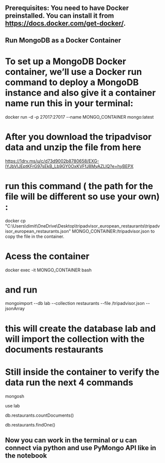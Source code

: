 ##  Prerequisites: You need to have Docker preinstalled. You can install it from https://docs.docker.com/get-docker/.
## Run MongoDB as a Docker Container
# To set up a MongoDB Docker container, we’ll use a Docker run command to deploy a MongoDB instance and also give it a container name run this in your terminal:
docker run -d -p 27017:27017 --name MONGO_CONTAINER mongo:latest

# After you download the tripadvisor data and unzip the file from here
https://1drv.ms/u/c/d73d9002b8780658/EXG-IYJbVlJEptKFrG97sEkB_Lb9GY0OxKVFfJ8MyAZLlQ?e=hyBEPX 
# run this command ( the path for the file will be different so use your own) :
docker cp "C:\Users\dimit\OneDrive\Desktop\tripadvisor_european_restaurants\tripadvisor_european_restaurants.json" MONGO_CONTAINER:/tripadvisor.json
to copy the file  in the container. 
# Acess the container
docker exec -it MONGO_CONTAINER bash
# and run 
mongoimport --db lab --collection restaurants --file /tripadvisor.json --jsonArray
# this will create the database lab and will import the collection with the documents restaurants
# Still inside the container to verify the data run the next 4 commands
mongosh

use lab

db.restaurants.countDocuments()

db.restaurants.findOne()
## Now you can work in the terminal or u can connect via python and use PyMongo API like in the notebook
